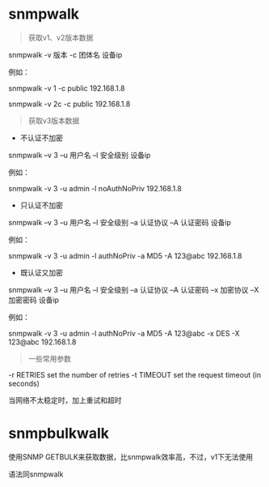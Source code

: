 # snmpwalk
>获取v1、v2版本数据

snmpwalk -v 版本 -c 团体名 设备ip

例如：

snmpwalk -v 1 -c public 192.168.1.8

snmpwalk -v 2c -c public 192.168.1.8

>获取v3版本数据

* 不认证不加密

snmpwalk –v 3  –u 用户名 –l  安全级别 设备ip

例如：

snmpwalk -v 3 -u admin -l noAuthNoPriv 192.168.1.8

* 只认证不加密

snmpwalk –v 3  –u 用户名 –l  安全级别 –a 认证协议 –A 认证密码 设备ip

例如：

snmpwalk -v 3 -u admin -l authNoPriv -a MD5 -A 123@abc 192.168.1.8

* 既认证又加密

snmpwalk –v 3  –u 用户名 –l  安全级别 –a 认证协议 –A 认证密码 –x 加密协议 –X 加密密码 设备ip 

例如：

snmpwalk -v 3 -u admin -l authNoPriv -a MD5 -A 123@abc -x DES -X 123@abc 192.168.1.8

>一些常用参数

-r RETRIES            set the number of retries
-t TIMEOUT            set the request timeout (in seconds)
 
当网络不太稳定时，加上重试和超时 








# snmpbulkwalk

使用SNMP GETBULK来获取数据，比snmpwalk效率高，不过，v1下无法使用

语法同snmpwalk
